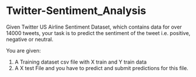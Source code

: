 # Twitter-Sentiment_Analysis

Given Twitter US Airline Sentiment Dataset, which contains data for over 14000 tweets, your task is to predict the sentiment of the tweet i.e. positive, negative or neutral.

You are given:
1. A Training dataset csv file with X train and Y train data
2. A X test File and you have to predict and submit predictions for this file.



